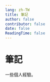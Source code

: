 ```yaml
---
lang: zh-TW
title: 筆記
author: false
contributor: false
date: false
ReadingTime: false
---
```


# 筆記
一些個人經驗。